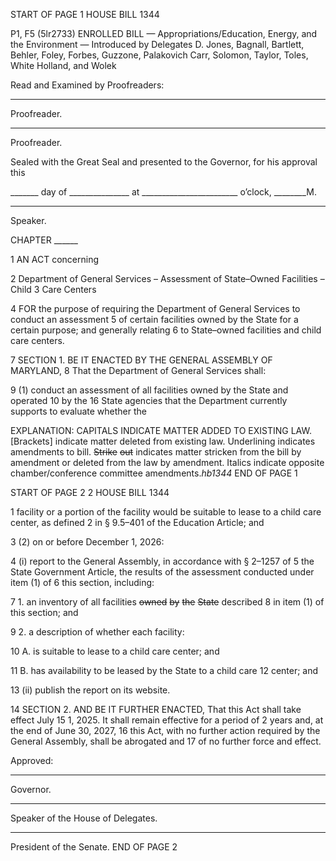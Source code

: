 START OF PAGE 1
HOUSE BILL 1344

P1, F5 (5lr2733)
ENROLLED BILL
— Appropriations/Education, Energy, and the Environment —
Introduced by Delegates D. Jones, Bagnall, Bartlett, Behler, Foley, Forbes,
Guzzone, Palakovich Carr, Solomon, Taylor, Toles, White Holland, and
Wolek

Read and Examined by Proofreaders:

_______________________________________________
Proofreader.
_______________________________________________
Proofreader.

Sealed with the Great Seal and presented to the Governor, for his approval this

_______ day of _______________ at ________________________ o’clock, ________M.

______________________________________________
Speaker.

CHAPTER ______

1 AN ACT concerning

2 Department of General Services – Assessment of State–Owned Facilities – Child
3 Care Centers

4 FOR the purpose of requiring the Department of General Services to conduct an assessment
5 of certain facilities owned by the State for a certain purpose; and generally relating
6 to State–owned facilities and child care centers.

7 SECTION 1. BE IT ENACTED BY THE GENERAL ASSEMBLY OF MARYLAND,
8 That the Department of General Services shall:

9 (1) conduct an assessment of all facilities owned by the State and operated
10 by the 16 State agencies that the Department currently supports to evaluate whether the

EXPLANATION: CAPITALS INDICATE MATTER ADDED TO EXISTING LAW.
[Brackets] indicate matter deleted from existing law.
Underlining indicates amendments to bill.
~~Strike~~ ~~out~~ indicates matter stricken from the bill by amendment or deleted from the law by
amendment.
Italics indicate opposite chamber/conference committee amendments.*hb1344*
END OF PAGE 1

START OF PAGE 2
2 HOUSE BILL 1344

1 facility or a portion of the facility would be suitable to lease to a child care center, as defined
2 in § 9.5–401 of the Education Article; and

3 (2) on or before December 1, 2026:

4 (i) report to the General Assembly, in accordance with § 2–1257 of
5 the State Government Article, the results of the assessment conducted under item (1) of
6 this section, including:

7 1. an inventory of all facilities ~~owned~~ ~~by~~ ~~the~~ ~~State~~ described
8 in item (1) of this section; and

9 2. a description of whether each facility:

10 A. is suitable to lease to a child care center; and

11 B. has availability to be leased by the State to a child care
12 center; and

13 (ii) publish the report on its website.

14 SECTION 2. AND BE IT FURTHER ENACTED, That this Act shall take effect July
15 1, 2025. It shall remain effective for a period of 2 years and, at the end of June 30, 2027,
16 this Act, with no further action required by the General Assembly, shall be abrogated and
17 of no further force and effect.

Approved:

________________________________________________________________________________
Governor.

________________________________________________________________________________
Speaker of the House of Delegates.

________________________________________________________________________________
President of the Senate.
END OF PAGE 2